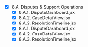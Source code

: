   - [x] 8.A. Disputes & Support Operations
    - [x] 8.A.1. DisputeDashboard.jsx
    - [x] 8.A.2. CaseDetailView.jsx
    - [x] 8.A.3. ResolutionTimeline.jsx
    - [x] 8.A.1. DisputeDashboard.jsx
    - [x] 8.A.2. CaseDetailView.jsx
    - [x] 8.A.3. ResolutionTimeline.jsx

